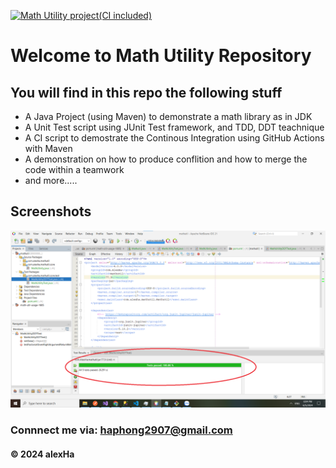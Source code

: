 [![Math Utility project(CI included)](https://github.com/AlexHa2/mathutil/actions/workflows/maven.yml/badge.svg)](https://github.com/AlexHa2/mathutil/actions/workflows/maven.yml)


# Welcome to Math Utility Repository

## You will find in this repo the following stuff

* A Java Project (using Maven) to demonstrate a math library as in JDK
* A Unit Test script using JUnit Test framework, and TDD, DDT teachnique
* A CI script to demostrate the Continous Integration using GitHub Actions with Maven
* A demonstration on how to produce conflition and how to merge the code within a teamwork
* and more.....

## Screenshots
![Source code and test script](https://github.com/AlexHa2/mathutil/blob/main/screenshots/SourceCodeAndUniTest.png)

### Connnect me via: haphong2907@gmail.com

#### &#169; 2024 alexHa
